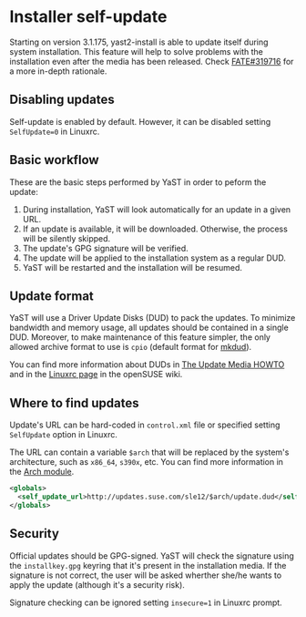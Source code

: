 # Installer self-update

Starting on version 3.1.175, yast2-install is able to update itself during
system installation. This feature will help to solve problems with the
installation even after the media has been released. Check
[FATE#319716](https://fate.suse.com/319716) for a more in-depth rationale.

## Disabling updates

Self-update is enabled by default. However, it can be disabled setting
`SelfUpdate=0` in Linuxrc.

## Basic workflow

These are the basic steps performed by YaST in order to peform the update:

1. During installation, YaST will look automatically for an update in a given
   URL.
2. If an update is available, it will be downloaded. Otherwise,
   the process will be silently skipped.
3. The update's GPG signature will be verified.
4. The update will be applied to the installation system as a regular
   DUD.
5. YaST will be restarted and the installation will be resumed.

## Update format

YaST will use a Driver Update Disks (DUD) to pack the updates. To minimize
bandwidth and memory usage, all updates should be contained in a single DUD.
Moreover, to make maintenance of this feature simpler, the only allowed archive
format to use is `cpio` (default format for
[mkdud](https://github.com/openSUSE/mkdud)).

You can find more information about DUDs in [The Update Media
HOWTO](http://ftp.suse.com/pub/people/hvogel/Update-Media-HOWTO/index.html) and
in the [Linuxrc page](http://en.opensuse.org/SDB:Linuxrc#p_driverupdate]) in
the openSUSE wiki.

## Where to find updates

Update's URL can be hard-coded in `control.xml` file or specified setting
`SelfUpdate` option in Linuxrc.

The URL can contain a variable `$arch` that will be replaced by the system's
architecture, such as `x86_64`, `s390x`, etc. You can find more information
in the [Arch module](http://www.rubydoc.info/github/yast/yast-yast2/Yast/ArchClass).

```xml
<globals>
  <self_update_url>http://updates.suse.com/sle12/$arch/update.dud</self_update_url>
</globals>
```

## Security

Official updates should be GPG-signed. YaST will check the signature using
the `installkey.gpg` keyring that it's present in the installation media.
If the signature is not correct, the user will be asked wherther she/he
wants to apply the update (although it's a security risk).

Signature checking can be ignored setting `insecure=1` in Linuxrc prompt.
